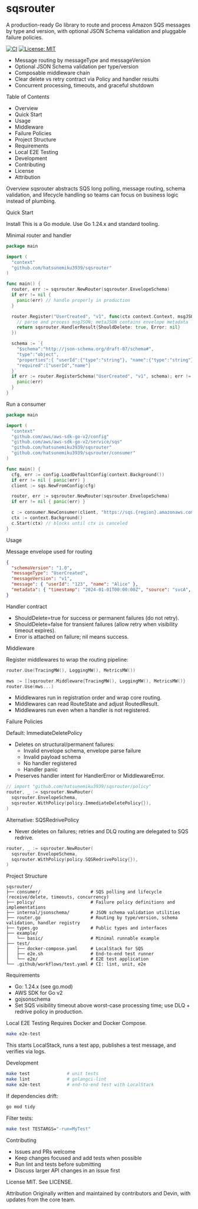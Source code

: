 # sqsrouter

A production-ready Go library to route and process Amazon SQS messages by type and version, with optional JSON Schema validation and pluggable failure policies.

[![CI](https://github.com/HatsuneMiku3939/sqsrouter/actions/workflows/test.yaml/badge.svg)](https://github.com/HatsuneMiku3939/sqsrouter/actions/workflows/test.yaml)
[![License: MIT](https://img.shields.io/badge/License-MIT-yellow.svg)](LICENSE)

- Message routing by messageType and messageVersion
- Optional JSON Schema validation per type/version
- Composable middleware chain
- Clear delete vs retry contract via Policy and handler results
- Concurrent processing, timeouts, and graceful shutdown

Table of Contents
- Overview
- Quick Start
- Usage
- Middleware
- Failure Policies
- Project Structure
- Requirements
- Local E2E Testing
- Development
- Contributing
- License
- Attribution

Overview
sqsrouter abstracts SQS long polling, message routing, schema validation, and lifecycle handling so teams can focus on business logic instead of plumbing.

Quick Start

Install
This is a Go module. Use Go 1.24.x and standard tooling.

Minimal router and handler
```go
package main

import (
  "context"
  "github.com/hatsunemiku3939/sqsrouter"
)

func main() {
  router, err := sqsrouter.NewRouter(sqsrouter.EnvelopeSchema)
  if err != nil {
    panic(err) // handle properly in production
  }

  router.Register("UserCreated", "v1", func(ctx context.Context, msgJSON []byte, metaJSON []byte) sqsrouter.HandlerResult {
    // parse and process msgJSON; metaJSON contains envelope metadata
    return sqsrouter.HandlerResult{ShouldDelete: true, Error: nil}
  })

  schema := `{
    "$schema":"http://json-schema.org/draft-07/schema#",
    "type":"object",
    "properties":{ "userId":{"type":"string"}, "name":{"type":"string"} },
    "required":["userId","name"]
  }`
  if err := router.RegisterSchema("UserCreated", "v1", schema); err != nil {
    panic(err)
  }
}
```

Run a consumer
```go
package main

import (
  "context"
  "github.com/aws/aws-sdk-go-v2/config"
  "github.com/aws/aws-sdk-go-v2/service/sqs"
  "github.com/hatsunemiku3939/sqsrouter"
  "github.com/hatsunemiku3939/sqsrouter/consumer"
)

func main() {
  cfg, err := config.LoadDefaultConfig(context.Background())
  if err != nil { panic(err) }
  client := sqs.NewFromConfig(cfg)

  router, err := sqsrouter.NewRouter(sqsrouter.EnvelopeSchema)
  if err != nil { panic(err) }

  c := consumer.NewConsumer(client, "https://sqs.{region}.amazonaws.com/{account}/{queue}", router)
  ctx := context.Background()
  c.Start(ctx) // blocks until ctx is canceled
}
```

Usage

Message envelope used for routing
```json
{
  "schemaVersion": "1.0",
  "messageType": "UserCreated",
  "messageVersion": "v1",
  "message": { "userId": "123", "name": "Alice" },
  "metadata": { "timestamp": "2024-01-01T00:00:00Z", "source": "svcA", "messageId": "uuid-..." }
}
```

Handler contract
- ShouldDelete=true for success or permanent failures (do not retry).
- ShouldDelete=false for transient failures (allow retry when visibility timeout expires).
- Error is attached on failure; nil means success.

Middleware

Register middlewares to wrap the routing pipeline:
```go
router.Use(TracingMW(), LoggingMW(), MetricsMW())

mws := []sqsrouter.Middleware{TracingMW(), LoggingMW(), MetricsMW()}
router.Use(mws...)
```

- Middlewares run in registration order and wrap core routing.
- Middlewares can read RouteState and adjust RoutedResult.
- Middlewares run even when a handler is not registered.

Failure Policies

Default: ImmediateDeletePolicy
- Deletes on structural/permanent failures:
  - Invalid envelope schema, envelope parse failure
  - Invalid payload schema
  - No handler registered
  - Handler panic
- Preserves handler intent for HandlerError or MiddlewareError.

```go
// import "github.com/hatsunemiku3939/sqsrouter/policy"
router, _ := sqsrouter.NewRouter(
  sqsrouter.EnvelopeSchema,
  sqsrouter.WithPolicy(policy.ImmediateDeletePolicy{}),
)
```

Alternative: SQSRedrivePolicy
- Never deletes on failures; retries and DLQ routing are delegated to SQS redrive.

```go
router, _ := sqsrouter.NewRouter(
  sqsrouter.EnvelopeSchema,
  sqsrouter.WithPolicy(policy.SQSRedrivePolicy{}),
)
```

Project Structure
```
sqsrouter/
├── consumer/                   # SQS polling and lifecycle (receive/delete, timeouts, concurrency)
├── policy/                     # Failure policy definitions and implementations
├── internal/jsonschema/        # JSON schema validation utilities
├── router.go                   # Routing by type/version, schema validation, handler registry
├── types.go                    # Public types and interfaces
├── example/
│   └── basic/                  # Minimal runnable example
├── test/
│   ├── docker-compose.yaml     # LocalStack for SQS
│   ├── e2e.sh                  # End-to-end test runner
│   └── e2e/                    # E2E test application
└── .github/workflows/test.yaml # CI: lint, unit, e2e
```

Requirements
- Go: 1.24.x (see go.mod)
- AWS SDK for Go v2
- gojsonschema
- Set SQS visibility timeout above worst-case processing time; use DLQ + redrive policy in production.

Local E2E Testing
Requires Docker and Docker Compose.
```bash
make e2e-test
```
This starts LocalStack, runs a test app, publishes a test message, and verifies via logs.

Development
```bash
make test              # unit tests
make lint              # golangci-lint
make e2e-test          # end-to-end test with LocalStack
```
If dependencies drift:
```bash
go mod tidy
```
Filter tests:
```bash
make test TESTARGS="-run=MyTest"
```

Contributing
- Issues and PRs welcome
- Keep changes focused and add tests when possible
- Run lint and tests before submitting
- Discuss larger API changes in an issue first

License
MIT. See LICENSE.

Attribution
Originally written and maintained by contributors and Devin, with updates from the core team.

